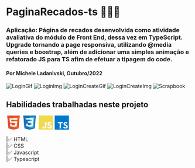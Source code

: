 # PaginaRecados-ts 🚀🚀🚀

<h3> Aplicação: Página de recados desenvolvida como atividade avaliativa do módulo de Front End, dessa vez em TypeScript. <br>
Upgrade tornando a page responsiva, utilizando @media queries e boostrap, além de adicionar uma simples animação e refatorado JS para TS afim de efetuar a tipagem do code. </h3>
<h4> Por Michele Ladanivski, Outubro/2022 </h4>

<img src="https://user-images.githubusercontent.com/102632136/230996930-e843afe9-a155-435b-bebd-f585e92e4c56.gif" alt="LoginGif">
<img src="https://user-images.githubusercontent.com/102632136/230995061-f752c42b-c081-44ac-aa96-f68331444eab.jpg" alt="LoginImg">
<img src="https://user-images.githubusercontent.com/102632136/230996927-3bb19cec-b2f3-4177-8a4e-63b35b36aced.gif" alt="LoginCreateGif">
<img src="https://user-images.githubusercontent.com/102632136/230995059-8f36b976-d662-4afe-86a9-d8121ebe0bcd.jpg" alt="LoginCreateImg">
<img src="https://user-images.githubusercontent.com/102632136/230995067-257c44a2-b782-40dc-966e-3ecc1f5282bb.jpg" alt="Scrapbook">

<h2> Habilidades trabalhadas neste projeto </h2>
<div style="display: inline_block" align="">
    <img align="center" alt="" height="40em" width="40em" src="https://raw.githubusercontent.com/devicons/devicon/master/icons/html5/html5-original.svg">
    <img align="center" alt="" height="40em" width="40em" src="https://raw.githubusercontent.com/devicons/devicon/master/icons/css3/css3-original.svg">
    <img align="center" alt="" height="40em" width="40em" src="https://raw.githubusercontent.com/devicons/devicon/master/icons/javascript/javascript-plain.svg">
    <img align="center" alt="" height="40em" width="40em" src="https://raw.githubusercontent.com/devicons/devicon/master/icons/typescript/typescript-original.svg">
</div>
    <br>
|✅ HTML <br>
|✅ CSS <br>     	                    
|✅ Javascript <br>
|✅ Typescript <br>
